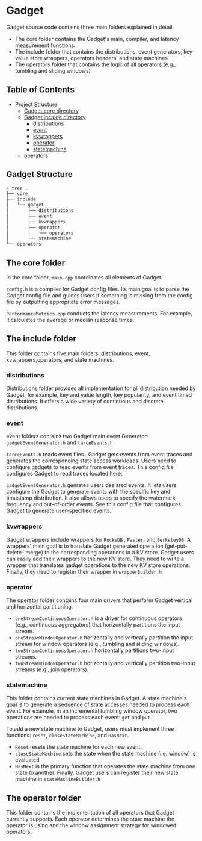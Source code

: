 
# Gadget
Gadget source code contains three main folders explained in detail:
- The core folder contains the Gadget's main, compiler, and latency measurement functions.
- The include folder that contains the distributions, event generators, key-value store wrappers, operators headers, and state machines
- The operators folder that contains the logic of all operators (e.g., tumbling and sliding windows)


## Table of Contents

- [Project Structure](#Gadget-structure)
  - [Gadget core directory](#The-core-folder)
  - [Gadget include directory](#The-include-folder)
    - [distributions](#distributions)
    - [event](#event)
    - [kvwrappers](#kvwrappers)
    - [operator](#operator)
    - [statemachine](#statemachine)
  - [operators](#The-operator-folder)

## Gadget Structure
```bash
> tree .
├── core
├── include
│   └── gadget
│       ├── distributions
│       ├── event
│       ├── kvwrappers
│       ├── operator
│       │   └── operators
│       └── statemachine
└── operators
```
## The core folder
In the core folder, `main.cpp`  coordinates all elements of Gadget.

`config.h`  is a compiler for Gadget config files. Its main goal is to parse the Gadget config file and guides users if something is missing from the config file by outputting appropriate error messages.

`PerformanceMetrics.cpp` conducts the latency measurements. For example, it calculates the average or median response times.

## The include folder
This folder contains five main folders: distributions, event, kvwrappers,operators, and state machines.

### distributions
Distributions folder provides all implementation for all distribution needed by Gadget, for example, key and value length, key popularity, and event timed distributions. It offers a wide variety of continuous and discrete distributions.
### event
event folders contains two Gadget main event Generator: `gadgetEventGenerator.h` and `tarceEvents.h`

`tarceEvents.h` reads event files . Gadget gets events from event traces and generates the corresponding state access workloads. Users need to configure gadgets to read events from event traces. This config file configures Gadget to read traces located here.

`gadgetEventGenerator.h` genrates users desisred events. It lets users configure the Gadget to generate events with the specific key and timestamp distribution. It also allows users to specify the watermark frequency and out-of-order events. See this config file that configures Gadget to generate user-specified events.

### kvwrappers
Gadget wrappers include wrappers for `RocksDB` , `Faster`, and `BerkeleyDB`. A wrappers' main goal is to translate Gadget generated operation (get-put-delete- merge) to the corresponding operations in a KV store. Gadget users can easily add their wrappers to the new KV store. They need to write a wrapper that translates gadget operations to the new KV store operations. Finally, they need to register their wrapper in `wrapperBuilder.h`

### operator
The operator folder contains four main drivers that perform Gadget vertical and horizontal partitioning. 
- `oneStreamContinuousOperator.h` is a driver for continuous operators (e.g., continuous aggregators) that horizontally partitions the input stream.
- `oneStreamWindowOperator.h` horizontally and vertically partition the input stream for window operators (e.g., tumbling and sliding windows).
- `twoStreamContinuousOperator.h`   horizontally partitions two-input streams.  
- `twoStreamWindowOperator.h` horizontally and vertically partition two-input streams (e.g., join operators).
### statemachine
This folder contains current state machines in Gadget. A state machine's goal is to generate a sequence of state accesses needed to process each event. For example, in an incremental tumbling window operator, two operations are needed to process each event: `get` and `put`.   

To add a new state machine to Gadget, users must implement three functions:  `reset`, `closeStateMachine`, and `HasNext`. 
- `Reset` resets the state machine for each new event. 
- `closeStateMachine` sets the state when the state machine (i.e, window) is evaluated
-  `HasNext` is the primary function that operates the state machine from one state to another. Finally, 
Gadget users can register their new state machine in `stateMachineBuilder.h`

## The operator folder
This folder contains the implementation of all operators that Gadget currently supports. Each operator determines the state machine the operator is using and the window assignment strategy for windowed operators.



